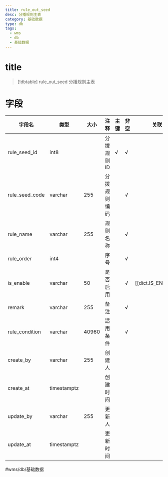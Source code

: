 ```yaml
---
title: rule_out_seed
desc: 分播规则主表
category: 基础数据
type: db
tags:
  - wms
  - db
  - 基础数据
---
```


# title
>[!dbtable] rule_out_seed
> 分播规则主表

# 字段
| 字段名 | 类型 | 大小 | 注释 | 主键 | 非空 | 关联 |
| --- | --- | --- | --- | --- | --- | --- |
| rule_seed_id | int8 |  | 分拨规则ID | √ | √ |  |
| rule_seed_code | varchar | 255 | 分拨规则编码 |  | √ |  |
| rule_name | varchar | 255 | 规则名称 |  | √ |  |
| rule_order | int4 |  | 序号 |  | √ |  |
| is_enable | varchar | 50 | 是否启用 |  | √ | [[dict.IS_ENABLE]] |
| remark | varchar | 255 | 备注 |  | √ |  |
| rule_condition | varchar | 40960 | 适用条件 |  | √ |  |
| create_by | varchar | 255 | 创建人 |  |  |  |
| create_at | timestamptz |  | 创建时间 |  |  |  |
| update_by | varchar | 255 | 更新人 |  |  |  |
| update_at | timestamptz |  | 更新时间 |  |  |  |
#wms/db/基础数据
